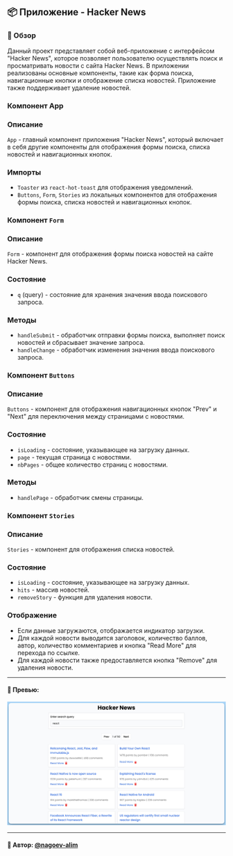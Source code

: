## 📦 Приложение - Hacker News

### 🚀 Обзор
Данный проект представляет собой веб-приложение с интерфейсом "Hacker News", которое позволяет пользователю осуществлять поиск и просматривать новости с сайта Hacker News. В приложении реализованы основные компоненты, такие как форма поиска, навигационные кнопки и отображение списка новостей. Приложение также поддерживает удаление новостей.

### Компонент App

### Описание

`App` - главный компонент приложения "Hacker News", который включает в себя другие компоненты для отображения формы поиска, списка новостей и навигационных кнопок.

### Импорты

- `Toaster` из `react-hot-toast` для отображения уведомлений.
- `Buttons`, `Form`, `Stories` из локальных компонентов для отображения формы поиска, списка новостей и навигационных кнопок.

### Компонент `Form`

### Описание

`Form` - компонент для отображения формы поиска новостей на сайте Hacker News.

### Состояние

- `q` (query) - состояние для хранения значения ввода поискового запроса.

### Методы

- `handleSubmit` - обработчик отправки формы поиска, выполняет поиск новостей и сбрасывает значение запроса.
- `handleChange` - обработчик изменения значения ввода поискового запроса.

### Компонент `Buttons`

### Описание

`Buttons` - компонент для отображения навигационных кнопок "Prev" и "Next" для переключения между страницами с новостями.

### Состояние

- `isLoading` - состояние, указывающее на загрузку данных.
- `page` - текущая страница с новостями.
- `nbPages` - общее количество страниц с новостями.

### Методы

- `handlePage` - обработчик смены страницы.

### Компонент `Stories`

### Описание

`Stories` - компонент для отображения списка новостей.

### Состояние

- `isLoading` - состояние, указывающее на загрузку данных.
- `hits` - массив новостей.
- `removeStory` - функция для удаления новости.

### Отображение

- Если данные загружаются, отображается индикатор загрузки.
- Для каждой новости выводится заголовок, количество баллов, автор, количество комментариев и кнопка "Read More" для перехода по ссылке.
- Для каждой новости также предоставляется кнопка "Remove" для удаления новости.


---
#### 🌄 Превью:
![Превью](public/images/preview.jpg)


-----
#### 🙌 Автор: [@nagoev-alim](https://github.com/nagoev-alim)

